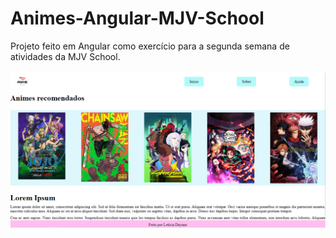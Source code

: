 # Animes-Angular-MJV-School
Projeto feito em Angular como exercício para a segunda semana de atividades da MJV School.

<img src="imagem_2023-03-13_124128018.png">
